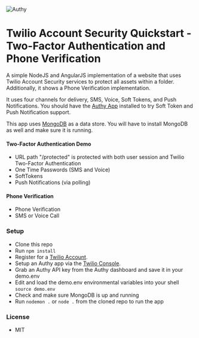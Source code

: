 ![Authy](https://raw.githubusercontent.com/AuthySE/Authy-demo/master/authy-logo.png)

# Twilio Account Security Quickstart - Two-Factor Authentication and Phone Verification

A simple NodeJS and AngularJS implementation of a website that uses Twilio Account Security services to protect all assets within a folder. Additionally, it shows a Phone Verification implementation.

It uses four channels for delivery, SMS, Voice, Soft Tokens, and Push Notifications. You should have the [Authy App](https://authy.com/download/) installed to try Soft Token and Push Notification support.

This app uses [MongoDB](https://www.mongodb.com/) as a data store. You will have to install MongoDB as well and make sure it is running.

#### Two-Factor Authentication Demo
- URL path "/protected" is protected with both user session and Twilio Two-Factor Authentication
- One Time Passwords (SMS and Voice)
- SoftTokens
- Push Notifications (via polling)

#### Phone Verification
- Phone Verification
- SMS or Voice Call

### Setup
- Clone this repo
- Run `npm install`
- Register for a [Twilio Account](https://www.twilio.com/).
- Setup an Authy app via the [Twilio Console](https://twilio.com/console).
- Grab an Authy API key from the Authy dashboard and save it in your demo.env
- Edit and load the demo.env environmental variables into your shell `source demo.env`
- Check and make sure MongoDB is up and running
- Run `nodemon .` or `node .` from the cloned repo to run the app

### License
- MIT
